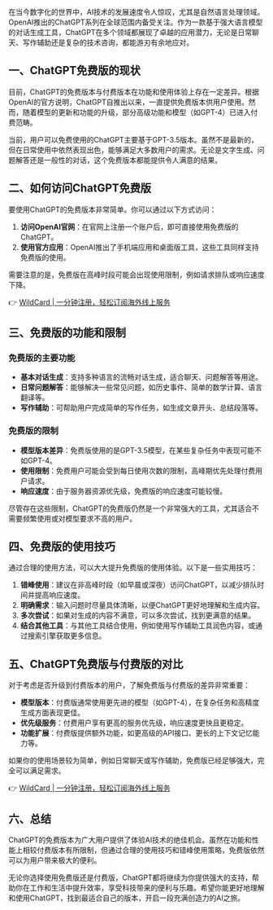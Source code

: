 在当今数字化的世界中，AI技术的发展速度令人惊叹，尤其是自然语言处理领域。OpenAI推出的ChatGPT系列在全球范围内备受关注。作为一款基于强大语言模型的对话生成工具，ChatGPT在多个领域都展现了卓越的应用潜力，无论是日常聊天、写作辅助还是复杂的技术咨询，都能游刃有余地应对。

## 一、ChatGPT免费版的现状

目前，ChatGPT的免费版本与付费版本在功能和使用体验上存在一定差异。根据OpenAI的官方说明，ChatGPT自推出以来，一直提供免费版本供用户使用。然而，随着模型的更新和功能的升级，部分高级功能和模型（如GPT-4）已进入付费范畴。

当前，用户可以免费使用的ChatGPT主要基于GPT-3.5版本。虽然不是最新的，但在日常使用中依然表现出色，能够满足大多数用户的需求。无论是文字生成、问题解答还是一般性的对话，这个免费版本都能提供令人满意的结果。

## 二、如何访问ChatGPT免费版

要使用ChatGPT的免费版本非常简单。你可以通过以下方式访问：

1. **访问OpenAI官网**：在官网上注册一个账户后，即可直接使用免费版的ChatGPT。
2. **使用官方应用**：OpenAI推出了手机端应用和桌面版工具，这些工具同样支持免费版的使用。

需要注意的是，免费版在高峰时段可能会出现使用限制，例如请求排队或响应速度下降。

👉 [WildCard | 一分钟注册，轻松订阅海外线上服务](https://bit.ly/bewildcard)

## 三、免费版的功能和限制

### 免费版的主要功能
- **基本对话生成**：支持多种语言的流畅对话生成，适合聊天、问题解答等用途。
- **日常问题解答**：能够解决一些常见问题，如历史事件、简单的数学计算、语言翻译等。
- **写作辅助**：可帮助用户完成简单的写作任务，如生成文章开头、总结段落等。

### 免费版的限制
- **模型版本差异**：免费版使用的是GPT-3.5模型，在某些复杂任务中表现可能不如GPT-4。
- **使用限制**：免费用户可能会受到每日使用次数的限制，高峰期优先处理付费用户请求。
- **响应速度**：由于服务器资源优先级，免费版的响应速度可能较慢。

尽管存在这些限制，ChatGPT的免费版仍然是一个非常强大的工具，尤其适合不需要频繁使用或对模型要求不高的用户。

## 四、免费版的使用技巧

通过合理的使用方法，可以大大提升免费版的使用体验。以下是一些实用技巧：

1. **错峰使用**：建议在非高峰时段（如早晨或深夜）访问ChatGPT，以减少排队时间并提高响应速度。
2. **明确需求**：输入问题时尽量具体清晰，以便ChatGPT更好地理解和生成内容。
3. **多次尝试**：如果对生成的内容不满意，可以多次尝试，找到更满意的结果。
4. **结合其他工具**：与其他工具结合使用，例如使用写作辅助工具润色内容，或通过搜索引擎获取更多信息。

## 五、ChatGPT免费版与付费版的对比

对于考虑是否升级到付费版本的用户，了解免费版与付费版的差异非常重要：

- **模型版本**：付费版通常使用更先进的模型（如GPT-4），在复杂任务和高精度生成方面表现更佳。
- **优先级服务**：付费用户享有更高的服务优先级，响应速度更快且更稳定。
- **功能扩展**：付费版提供额外功能，如更高级的API接口、更长的上下文记忆能力等。

如果你的使用场景较为简单，例如日常聊天或写作辅助，免费版已经足够强大，完全可以满足需求。

👉 [WildCard | 一分钟注册，轻松订阅海外线上服务](https://bit.ly/bewildcard)

## 六、总结

ChatGPT的免费版本为广大用户提供了体验AI技术的绝佳机会。虽然在功能和性能上相较付费版本有所限制，但通过合理的使用技巧和错峰使用策略，免费版依然可以为用户带来极大的便利。

无论你选择使用免费版还是付费版，ChatGPT都将继续为你提供强大的支持，帮助你在工作和生活中提升效率，享受科技带来的便利与乐趣。希望你能更好地理解和使用ChatGPT，找到最适合自己的版本，开启一段充满创造力的AI之旅。